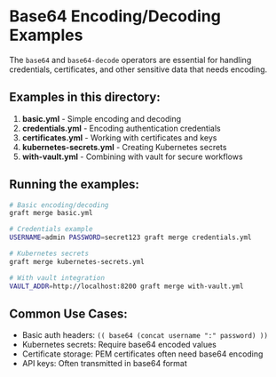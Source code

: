# Base64 Encoding/Decoding Examples

The `base64` and `base64-decode` operators are essential for handling credentials, certificates, and other sensitive data that needs encoding.

## Examples in this directory:

1. **basic.yml** - Simple encoding and decoding
2. **credentials.yml** - Encoding authentication credentials
3. **certificates.yml** - Working with certificates and keys
4. **kubernetes-secrets.yml** - Creating Kubernetes secrets
5. **with-vault.yml** - Combining with vault for secure workflows

## Running the examples:

```bash
# Basic encoding/decoding
graft merge basic.yml

# Credentials example
USERNAME=admin PASSWORD=secret123 graft merge credentials.yml

# Kubernetes secrets
graft merge kubernetes-secrets.yml

# With vault integration
VAULT_ADDR=http://localhost:8200 graft merge with-vault.yml
```

## Common Use Cases:

- Basic auth headers: `(( base64 (concat username ":" password) ))`
- Kubernetes secrets: Require base64 encoded values
- Certificate storage: PEM certificates often need base64 encoding
- API keys: Often transmitted in base64 format